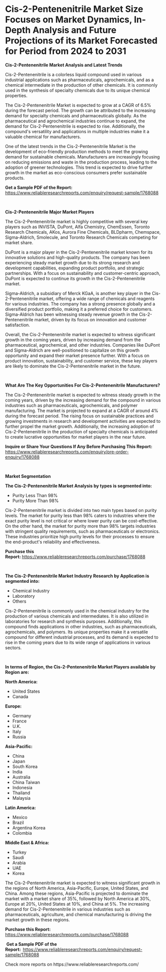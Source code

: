 <p><h1>Cis-2-Pentenenitrile Market Size Focuses on Market Dynamics, In-Depth Analysis and Future Projections of its Market Forecasted for Period from 2024 to 2031</h1></p><p><strong>Cis-2-Pentenenitrile Market Analysis and Latest Trends</strong></p>
<p><p>Cis-2-Pentenenitrile is a colorless liquid compound used in various industrial applications such as pharmaceuticals, agrochemicals, and as a chemical intermediate in the production of other chemicals. It is commonly used in the synthesis of specialty chemicals due to its unique chemical properties.</p><p>The Cis-2-Pentenenitrile Market is expected to grow at a CAGR of 6.5% during the forecast period. The growth can be attributed to the increasing demand for specialty chemicals and pharmaceuticals globally. As the pharmaceutical and agrochemical industries continue to expand, the demand for Cis-2-Pentenenitrile is expected to rise. Additionally, the compound's versatility and applications in multiple industries make it a valuable chemical for manufacturers.</p><p>One of the latest trends in the Cis-2-Pentenenitrile Market is the development of eco-friendly production methods to meet the growing demand for sustainable chemicals. Manufacturers are increasingly focusing on reducing emissions and waste in the production process, leading to the adoption of greener technologies. This trend is expected to drive further growth in the market as eco-conscious consumers prefer sustainable products.</p></p>
<p><strong>Get a Sample PDF of the Report:&nbsp;</strong> <a href="https://www.reliableresearchreports.com/enquiry/request-sample/1768088">https://www.reliableresearchreports.com/enquiry/request-sample/1768088</a></p>
<p>&nbsp;</p>
<p><strong>Cis-2-Pentenenitrile Major Market Players</strong></p>
<p><p>The Cis-2-Pentenenitrile market is highly competitive with several key players such as INVISTA, DuPont, Alfa Chemistry, ChemEssen, Toronto Research Chemicals, AKos, Aurora Fine Chemicals, BLDpharm, Chemspace, Sigma-Aldrich, Smolecule, and Toronto Research Chemicals competing for market share.</p><p>DuPont is a major player in the Cis-2-Pentenenitrile market known for its innovative solutions and high-quality products. The company has been experiencing steady market growth due to its strong research and development capabilities, expanding product portfolio, and strategic partnerships. With a focus on sustainability and customer-centric approach, DuPont is expected to continue its growth in the Cis-2-Pentenenitrile market.</p><p>Sigma-Aldrich, a subsidiary of Merck KGaA, is another key player in the Cis-2-Pentenenitrile market, offering a wide range of chemicals and reagents for various industries. The company has a strong presence globally and a diversified product portfolio, making it a preferred choice for customers. Sigma-Aldrich has been witnessing steady revenue growth in the Cis-2-Pentenenitrile market, driven by its focus on innovation and customer satisfaction.</p><p>Overall, the Cis-2-Pentenenitrile market is expected to witness significant growth in the coming years, driven by increasing demand from the pharmaceutical, agrochemical, and other industries. Companies like DuPont and Sigma-Aldrich are well-positioned to capitalize on this growth opportunity and expand their market presence further. With a focus on product innovation, sustainability, and customer service, these key players are likely to dominate the Cis-2-Pentenenitrile market in the future.</p></p>
<p>&nbsp;</p>
<p><strong>What Are The Key Opportunities For Cis-2-Pentenenitrile Manufacturers?</strong></p>
<p><p>The Cis-2-Pentenenitrile market is expected to witness steady growth in the coming years, driven by the increasing demand for the compound in various industries such as pharmaceuticals, agrochemicals, and polymer manufacturing. The market is projected to expand at a CAGR of around 4% during the forecast period. The rising focus on sustainable practices and growing investments in research and development activities are expected to further propel the market growth. Additionally, the increasing adoption of Cis-2-Pentenenitrile in the production of specialty chemicals is anticipated to create lucrative opportunities for market players in the near future.</p></p>
<p><strong>Inquire or Share Your Questions If Any Before Purchasing This Report:</strong> <a href="https://www.reliableresearchreports.com/enquiry/pre-order-enquiry/1768088">https://www.reliableresearchreports.com/enquiry/pre-order-enquiry/1768088</a></p>
<p>&nbsp;</p>
<p><strong>Market Segmentation</strong></p>
<p><strong>The Cis-2-Pentenenitrile Market Analysis by types is segmented into:</strong></p>
<p><ul><li>Purity Less Than 98%</li><li>Purity More Than 98%</li></ul></p>
<p><p>Cis-2-Pentenenitrile market is divided into two main types based on purity levels. The market for purity less than 98% caters to industries where the exact purity level is not critical or where lower purity can be cost-effective. On the other hand, the market for purity more than 98% targets industries with stringent quality requirements, such as pharmaceuticals or electronics. These industries prioritize high purity levels for their processes to ensure the end-product's reliability and effectiveness.</p></p>
<p><strong>Purchase this Report:&nbsp;</strong><a href="https://www.reliableresearchreports.com/purchase/1768088">https://www.reliableresearchreports.com/purchase/1768088</a></p>
<p>&nbsp;</p>
<p><strong>The Cis-2-Pentenenitrile Market Industry Research by Application is segmented into:</strong></p>
<p><ul><li>Chemical Industry</li><li>Laboratory</li><li>Others</li></ul></p>
<p><p>Cis-2-Pentenenitrile is commonly used in the chemical industry for the production of various chemicals and intermediates. It is also utilized in laboratories for research and synthesis purposes. Additionally, this compound finds applications in other industries, such as pharmaceuticals, agrochemicals, and polymers. Its unique properties make it a versatile compound for different industrial processes, and its demand is expected to rise in the coming years due to its wide range of applications in various sectors.</p></p>
<p>&nbsp;</p>
<p><strong>In terms of Region, the Cis-2-Pentenenitrile Market Players available by Region are:</strong></p>
<p>
    <p> <strong> North America: </strong>
        <ul>
            <li>United States</li>
            <li>Canada</li>
        </ul>
        </p> 
    <p> <strong> Europe: </strong>
        <ul>
            <li>Germany</li>
            <li>France</li>
            <li>U.K.</li>
            <li>Italy</li>
            <li>Russia</li>
        </ul>
        </p> 
    <p> <strong> Asia-Pacific: </strong>
        <ul>
            <li>China</li>
            <li>Japan</li>
            <li>South Korea</li>
            <li>India</li>
            <li>Australia</li>
            <li>China Taiwan</li>
            <li>Indonesia</li>
            <li>Thailand</li>
            <li>Malaysia</li>
        </ul>
        </p> 
    <p> <strong> Latin America: </strong>
        <ul>
            <li>Mexico</li>
            <li>Brazil</li>
            <li>Argentina Korea</li>
            <li>Colombia</li>
        </ul>
        </p> 
    <p> <strong> Middle East & Africa: </strong>
        <ul>
            <li>Turkey</li>
            <li>Saudi</li>
            <li>Arabia</li>
            <li>UAE</li>
            <li>Korea</li>
        </ul>
    </p>
    </p>
<p><p>The Cis-2-Pentenenitrile market is expected to witness significant growth in the regions of North America, Asia-Pacific, Europe, United States, and China. Among these regions, Asia-Pacific is projected to dominate the market with a market share of 35%, followed by North America at 30%, Europe at 20%, United States at 10%, and China at 5%. The increasing demand for Cis-2-Pentenenitrile in various industries such as pharmaceuticals, agriculture, and chemical manufacturing is driving the market growth in these regions.</p></p>
<p><strong>Purchase this Report: </strong><a href="https://www.reliableresearchreports.com/purchase/1768088">https://www.reliableresearchreports.com/purchase/1768088</a></p>
<p>&nbsp;<strong>Get a Sample PDF of the Report:&nbsp;&nbsp;</strong><a href="https://www.reliableresearchreports.com/enquiry/request-sample/1768088">https://www.reliableresearchreports.com/enquiry/request-sample/1768088</a></p>
<p><strong></strong></p>
<p>Check more reports on https://www.reliableresearchreports.com/</p>